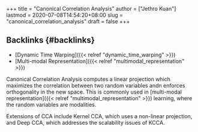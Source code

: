 +++
title = "Canonical Correlation Analysis"
author = ["Jethro Kuan"]
lastmod = 2020-07-08T14:54:20+08:00
slug = "canonical_correlation_analysis"
draft = false
+++

## Backlinks {#backlinks}

- [Dynamic Time Warping]({{< relref "dynamic_time_warping" >}})
- [Multi-modal Representation]({{< relref "multimodal_representation" >}})

Canonical Correlation Analysis computes a linear projection which
maximizes the correlation between two random variables andn enforces
orthogonality in the new space. This is commonly used in [multi-modal
representation]({{< relref "multimodal_representation" >}}) learning, where the random variables are modalities.

Extensions of CCA include Kernel CCA, which uses a non-linear
projection, and Deep CCA, which addresses the scalability issues of KCCA.
